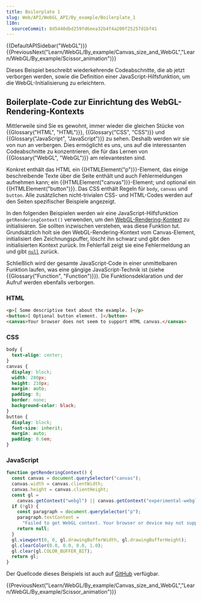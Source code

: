 ```yaml
---
title: Boilerplate 1
slug: Web/API/WebGL_API/By_example/Boilerplate_1
l10n:
  sourceCommit: 8d5440dbd259fd6eea32b4f4a200f25257d1bf41
---
```


{{DefaultAPISidebar("WebGL")}}{{PreviousNext("Learn/WebGL/By_example/Canvas_size_and_WebGL","Learn/WebGL/By_example/Scissor_animation")}}

Dieses Beispiel beschreibt wiederkehrende Codeabschnitte, die ab jetzt verborgen werden, sowie die Definition einer JavaScript-Hilfsfunktion, um die WebGL-Initialisierung zu erleichtern.

## Boilerplate-Code zur Einrichtung des WebGL-Rendering-Kontexts

Mittlerweile sind Sie es gewohnt, immer wieder die gleichen Stücke von {{Glossary("HTML", "HTML")}}, {{Glossary("CSS", "CSS")}} und {{Glossary("JavaScript", "JavaScript")}} zu sehen. Deshalb werden wir sie von nun an verbergen. Dies ermöglicht es uns, uns auf die interessanten Codeabschnitte zu konzentrieren, die für das Lernen von {{Glossary("WebGL", "WebGL")}} am relevantesten sind.

Konkret enthält das HTML ein {{HTMLElement("p")}}-Element, das einige beschreibende Texte über die Seite enthält und auch Fehlermeldungen aufnehmen kann; ein {{HTMLElement("canvas")}}-Element; und optional ein {{HTMLElement("button")}}. Das CSS enthält Regeln für `body`, `canvas` und `button`. Alle zusätzlichen nicht-trivialen CSS- und HTML-Codes werden auf den Seiten spezifischer Beispiele angezeigt.

In den folgenden Beispielen werden wir eine JavaScript-Hilfsfunktion `getRenderingContext()` verwenden, um den [WebGL-Rendering-Kontext](/de/docs/Web/API/WebGLRenderingContext) zu initialisieren. Sie sollten inzwischen verstehen, was diese Funktion tut. Grundsätzlich holt sie den WebGL-Rendering-Kontext vom Canvas-Element, initialisiert den Zeichnungspuffer, löscht ihn schwarz und gibt den initialisierten Kontext zurück. Im Fehlerfall zeigt sie eine Fehlermeldung an und gibt [`null`](/de/docs/Web/JavaScript/Reference/Operators/null) zurück.

Schließlich wird der gesamte JavaScript-Code in einer unmittelbaren Funktion laufen, was eine gängige JavaScript-Technik ist (siehe {{Glossary("Function", "Function")}}). Die Funktionsdeklaration und der Aufruf werden ebenfalls verborgen.

### HTML

```html
<p>[ Some descriptive text about the example. ]</p>
<button>[ Optional button element. ]</button>
<canvas>Your browser does not seem to support HTML canvas.</canvas>
```

### CSS

```css
body {
  text-align: center;
}
canvas {
  display: block;
  width: 280px;
  height: 210px;
  margin: auto;
  padding: 0;
  border: none;
  background-color: black;
}
button {
  display: block;
  font-size: inherit;
  margin: auto;
  padding: 0.6em;
}
```

### JavaScript

```js
function getRenderingContext() {
  const canvas = document.querySelector("canvas");
  canvas.width = canvas.clientWidth;
  canvas.height = canvas.clientHeight;
  const gl =
    canvas.getContext("webgl") || canvas.getContext("experimental-webgl");
  if (!gl) {
    const paragraph = document.querySelector("p");
    paragraph.textContent =
      "Failed to get WebGL context. Your browser or device may not support WebGL.";
    return null;
  }
  gl.viewport(0, 0, gl.drawingBufferWidth, gl.drawingBufferHeight);
  gl.clearColor(0.0, 0.0, 0.0, 1.0);
  gl.clear(gl.COLOR_BUFFER_BIT);
  return gl;
}
```

Der Quellcode dieses Beispiels ist auch auf [GitHub](https://github.com/idofilin/webgl-by-example/tree/master/boilerplate-1) verfügbar.

{{PreviousNext("Learn/WebGL/By_example/Canvas_size_and_WebGL","Learn/WebGL/By_example/Scissor_animation")}}
